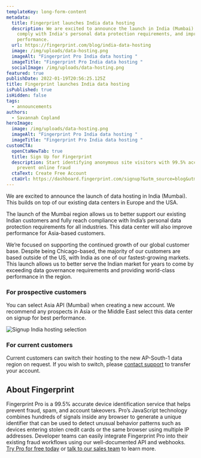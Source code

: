 ```yaml
---
templateKey: long-form-content
metadata:
  title: Fingerprint launches India data hosting
  description: We are excited to announce the launch in India (Mumbai) in order to
    comply with India's personal data protection requirements, and improve
    performance.
  url: https://fingerprint.com/blog/india-data-hosting
  image: /img/uploads/data-hosting.png
  imageAlt: "Fingerprint Pro India data hosting "
  imageTitle: "Fingerprint Pro India data hosting "
  socialImage: /img/uploads/data-hosting.png
featured: true
publishDate: 2022-01-19T20:56:25.125Z
title: Fingerprint launches India data hosting
isPublished: true
isHidden: false
tags:
  - announcements
authors:
  - Savannah Copland
heroImage:
  image: /img/uploads/data-hosting.png
  imageAlt: "Fingerprint Pro India data hosting "
  imageTitle: "Fingerprint Pro India data hosting "
customCTA:
  openCtaNewTab: true
  title: Sign Up for Fingerprint
  description: Start identifying anonymous site visitors with 99.5% accuracy to
    prevent online fraud
  ctaText: Create Free Account
  ctaUrl: https://dashboard.fingerprint.com/signup?&utm_source=blog&utm_medium=website&utm_campaign=blog
---
```

We are excited to announce the launch of data hosting in India (Mumbai). This builds on top of our existing data centers in Europe and the USA.

The launch of the Mumbai region allows us to better support our existing Indian customers and fully reach compliance with India’s personal data protection requirements for all industries. This data center will also improve performance for Asia-based customers.

We’re focused on supporting the continued growth of our global customer base. Despite being Chicago-based, the majority of our customers are based outside of the US, with India as one of our fastest-growing markets. This launch allows us to better serve the Indian market for years to come by exceeding data governance requirements and providing world-class performance in the region.

### For prospective customers

You can select Asia API (Mumbai) when creating a new account. We recommend any prospects in Asia or the Middle East select this data center on signup for best performance.

![Signup India hosting selection](/img/uploads/india-region-selector.png "Signup India hosting selection")

### For current customers

Current customers can switch their hosting to the new AP-South-1 data region on request. If you wish to switch, please [contact support](mailto:support@fingerprint.com) to transfer your account.

## About Fingerprint

Fingerprint Pro is a 99.5% accurate device identification service that helps prevent fraud, spam, and account takeovers. Pro’s JavaScript technology combines hundreds of signals inside any browser to generate a unique identifier that can be used to detect unusual behavior patterns such as devices entering stolen credit cards or the same browser using multiple IP addresses. Developer teams can easily integrate Fingerprint Pro into their existing fraud workflows using our well-documented API and webhooks. [Try Pro for free today](https://dashboard.fingerprint.com/signup) or [talk to our sales team](/contact-sales/) to learn more.